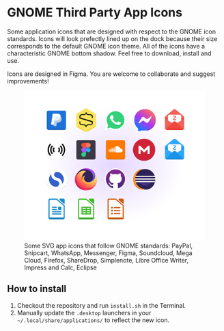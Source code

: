 # GNOME Third Party App Icons
Some application icons that are designed with respect to the GNOME icon standards. Icons will look prefectly lined up on the dock because their size corresponds to the default GNOME icon theme. All of the icons have a characteristic GNOME bottom shadow. Feel free to download, install and use.

Icons are designed in Figma. You are welcome to collaborate and suggest improvements!

<figure>
  <img src="https://github.com/petrstepanov/gnome-third-party-icons/blob/main/resources/preview.png?raw=true" alt="Gnome Application Icons" />
  <figcaption>Some SVG app icons that follow GNOME standards: PayPal, Snipcart, WhatsApp, Messenger, Figma, Soundcloud, Mega Cloud, Firefox, ShareDrop, Simplenote, Libre Office Writer, Impress and Calc, Eclipse</figcaption>
</figure>


## How to install
1. Checkout the repository and run `install.sh` in the Terminal.
2. Manually update the `.desktop` launchers in your `~/.local/share/applications/` to reflect the new icon.
